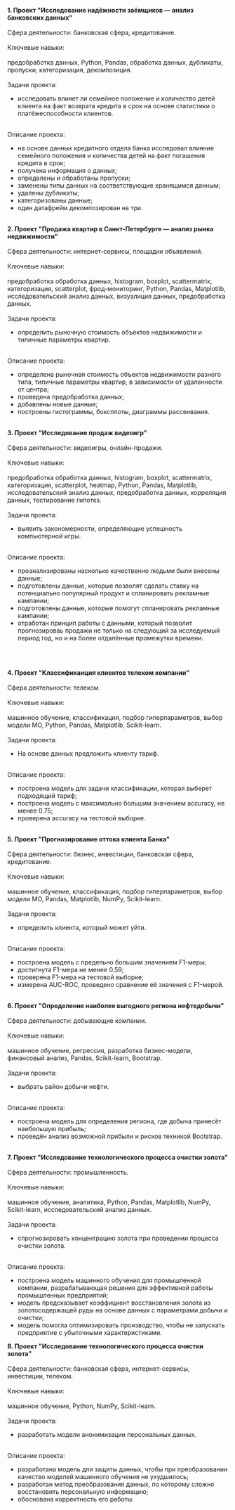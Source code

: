 **1. Проект "Исследование надёжности заёмщиков — анализ банковских данных"**
<br><br>Сфера деятельности: банковская сфера, кредитование.
<br><br>Ключевые навыки: <br><br>предобработка данных, Python, Pandas, обработка данных, дубликаты, пропуски, категоризация, декомпозиция.
<br><br>Задачи проекта:
<br>
- исследовать влияет ли семейное положение и количество детей клиента на факт возврата кредита в срок на основе статистики о платёжеспособности клиентов.<br><br>

Описание проекта:<br>
- на основе данных кредитного отдела банка исследовал влияние семейного положения и количества детей на факт погашения кредита в срок;
- получена информация о данных;
- определены и обработаны пропуски;
- заменены типы данных на соответствующие хранящимся данным;
- удалены дубликаты;
- категоризованы данные;
- один датафрейм декомпозирован на три.
<br><br>

**2. Проект "Продажа квартир в Санкт-Петербурге — анализ рынка недвижимости"**
<br><br>Сфера деятельности: интернет-сервисы, площадки объявлений.
<br><br>Ключевые навыки: <br><br>предобработка обработка данных, histogram, boxplot, scattermatrix,
категоризация, scatterplot,  фрод-мониторинг, Python, Pandas, Matplotlib, исследовательский анализ данных, визуалиция данных, предобработка данных.
<br><br>Задачи проекта:
<br>
- определить рыночную стоимость объектов недвижимости и типичные параметры квартир.<br><br>

Описание проекта:<br>
- определена рыночная стоимость объектов недвижимости разного типа, типичные параметры квартир, в зависимости от удаленности от центра;
- проведена предобработка данных;
- добавлены новые данные;
- построены гистограммы, боксплоты, диаграммы рассеивания.
<br><br>

**3. Проект "Исследование продаж видеоигр"**
<br><br>Сфера деятельности: видеоигры, онлайн-продажи.
<br><br>Ключевые навыки: <br><br>предобработка обработка данных, histogram, boxplot, scattermatrix,
категоризация, scatterplot,  heatmap, Python, Pandas, Matplotlib, исследовательский анализ данных, предобработка данных, корреляция данных, тестирование гипотез.
<br><br>Задачи проекта:
<br>
- выявить закономерности, определяющие успешность компьютерной игры.<br><br>

Описание проекта:<br>
- проанализированы насколько качественно людьми были внесены данные;
- подготовлены данные, которые позволят сделать ставку на потенциально популярный продукт и спланировать рекламные кампании;
- подготовлены данные, которые помогут спланировать рекламные кампании;
- отработан принцип работы с данными, который позволит прогнозироваь продажи не только на следующий за исследуемый период год, но и на более отдалённые промежутки времени.
<br>
<br>

**4. Проект "Классификаиция клиентов телеком компании"**
<br><br>Сфера деятельности: телеком.
<br><br>Ключевые навыки: <br><br>машинное обучение, классификация, подбор гиперпараметров, выбор модели МО, Python, Pandas, Matplotlib, Scikit-learn.
<br><br>Задачи проекта:
<br>
- На основе данных предложить клиенту тариф.<br><br>

Описание проекта:<br>
- построена модель для задачи классификации, которая выберет подходящий тариф;
- построена модель с максимально большим значением accuracy, не менее 0.75;
- проверена accuracy на тестовой выборке.
   <br><br>
   
**5. Проект "Прогнозирование оттока клиента Банка"**
<br><br>Сфера деятельности: бизнес, инвестиции, банковская сфера, кредитование.
<br><br>Ключевые навыки: <br><br>машинное обучение, классификация, подбор гиперпараметров, выбор модели МО, Pandas, Matplotlib, NumPy, Scikit-learn.
<br><br>Задачи проекта:
<br>
- определить клиента, который может уйти.<br><br>

Описание проекта:<br>
- построена модель с предельно большим значением F1-меры;
- достигнута F1-мера не менее 0.59;
- проверена F1-мера на тестовой выборке;
- измерена AUC-ROC, проведено сравнение её значения с F1-мерой.
<br><br>

**6. Проект "Определение наиболее выгодного региона нефтедобычи"**
<br><br>Сфера деятельности: добывающие компании.
<br><br>Ключевые навыки: <br><br>машинное обучение, регрессия, разработка бизнес-модели, финансовый анализ, Pandas, Scikit-learn, Bootstrap.
<br><br>Задачи проекта:
<br>
- выбрать район добычи нефти.<br><br>

Описание проекта:<br>
- построена модель для определения региона, где добыча принесёт наибольшую прибыль;
- проведён анализ возможной прибыли и рисков техникой Bootstrap.
<br><br>

**7. Проект "Исследование технологического процесса очистки золота"**
<br><br>Сфера деятельности: промышленность.
<br><br>Ключевые навыки: <br><br>машинное обучение, аналитика, Python, Pandas, Matplotlib, NumPy, Scikit-learn, исследовательский анализ данных.
<br><br>Задачи проекта:
<br>
- cпрогнозировать концентрацию золота при проведении процесса очистки золота.<br><br>

Описание проекта:<br>
- построена модель машинного обучения для промышленной компании, разрабатывающая решения для эффективной работы промышленных предприятий;
- модель предсказывает коэффициент восстановления золота из золотосодержащей руды на основе данных с параметрами добычи и очистки;
- модель помогла оптимизировать производство, чтобы не запускать предприятие с убыточными характеристиками.

**8. Проект "Исследование технологического процесса очистки золота"**
<br><br>Сфера деятельности: банковская сфера, интернет-сервисы, инвестиции, телеком.
<br><br>Ключевые навыки: <br><br>машинное обучение, Python, NumPy, Scikit-learn.
<br><br>Задачи проекта:
<br>
- разработать модели анонимизации персональных данных.<br><br>

Описание проекта:<br>
- разработана модель для защиты данных, чтобы при преобразовании качество моделей машинного обучения не ухудшилось;
- разработан метод преобразования данных, по которому сложно восстановить персональную информацию;
- обоснована корректность его работы.
